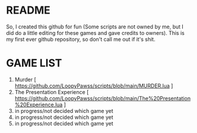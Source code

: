 # README
So, I created this github for fun (Some scripts are not owned by me, but I did do a little editing for these games and gave credits to owners).
This is my first ever github repository, so don't call me out if it's shit.

# GAME LIST
1. Murder
[ https://github.com/LoopyPawss/scripts/blob/main/MURDER.lua ]
2. The Presentation Experience
[ https://github.com/LoopyPawss/scripts/blob/main/The%20Presentation%20Experience.lua ]
3. in progress/not decided which game yet
4. in progress/not decided which game yet
5. in progress/not decided which game yet
